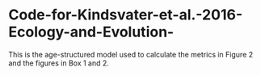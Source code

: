 # Code-for-Kindsvater-et-al.-2016-Ecology-and-Evolution-
This is the age-structured model used to calculate the metrics in Figure 2 and the figures in Box 1 and 2. 
